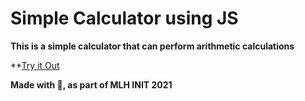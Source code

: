 # Simple Calculator using JS

**This is a simple calculator that can perform arithmetic calculations**

**[Try it Out](https://liri-s29.github.io/calculator-js/)

**Made with 💖, as part of MLH INIT 2021**

